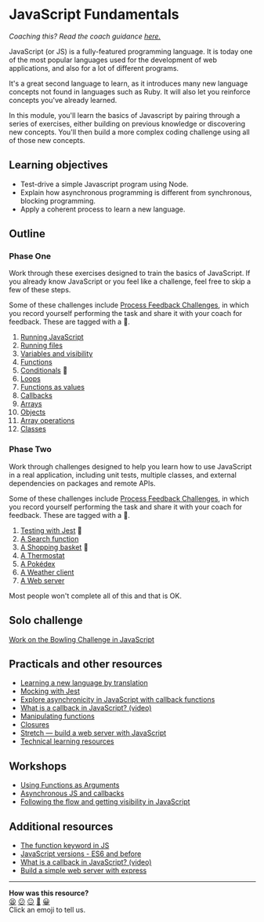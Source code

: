 # JavaScript Fundamentals

_Coaching this? Read the coach guidance
[here.](https://github.com/makersacademy/slug/blob/main/materials/universe/language_intros/challenges/javascript_fundamentals/COACH_GUIDANCE.x.md)_

JavaScript (or JS) is a fully-featured programming language. It is today one of the most
popular languages used for the development of web applications, and also for a lot of
different programs.

It's a great second language to learn, as it introduces many new language concepts not
found in languages such as Ruby. It will also let you reinforce concepts you've already
learned.

In this module, you'll learn the basics of Javascript by pairing through a series of
exercises, either building on previous knowledge or discovering new concepts. You'll then
build a more complex coding challenge using all of those new concepts.

## Learning objectives

* Test-drive a simple Javascript program using Node.
* Explain how asynchronous programming is different from synchronous, blocking
  programming.
* Apply a coherent process to learn a new language.

## Outline

### Phase One 

Work through these exercises designed to train the basics of JavaScript. If you already
know JavaScript or you feel like a challenge, feel free to skip a few of these steps.

Some of these challenges include [Process Feedback Challenges](https://github.com/makersacademy/golden-square-in-python/blob/main/pills/process_feedback_challenges.md), in which you record yourself performing the task and share it with your coach for feedback. These are tagged with a 📡.

1. [Running JavaScript](./bites/01_running_javascript.md)
2. [Running files](./bites/02_running_files.md)
3. [Variables and visibility](./bites/03_variables_and_visibility.md)
4. [Functions](./bites/04_functions.md)
5. [Conditionals](./bites/05_conditionals.md) 📡
6. [Loops](./bites/06_loops.md)
7. [Functions as values](./bites/07_functions_as_values.md)
8. [Callbacks](./bites/08_callbacks.md)
9. [Arrays](./bites/09_arrays.md)
10. [Objects](./bites/10_objects.md)
11. [Array operations](./bites/11_array_operations.md)
12. [Classes](./bites/12_classes.md)

### Phase Two

Work through challenges designed to help you learn how to use JavaScript in a real
application, including unit tests, multiple classes, and external dependencies on
packages and remote APIs.

Some of these challenges include [Process Feedback Challenges](https://github.com/makersacademy/golden-square-in-python/blob/main/pills/process_feedback_challenges.md), in which you record yourself performing the task and share it with your coach for feedback. These are tagged with a 📡.

1. [Testing with Jest](./challenges/01_testing.md) 📡
2. [A Search function](./challenges/02_search_function.md)
3. [A Shopping basket](./challenges/03_shopping_basket.md) 📡
4. [A Thermostat](./challenges/04_thermostat.md)
5. [A Pokédex](./challenges/05_calling_apis.md)
6. [A Weather client](./challenges/06_weather_api.md)
7. [A Web server](./challenges/07_web_server.md)

Most people won't complete all of this and that is OK.

## Solo challenge

[Work on the Bowling Challenge in JavaScript](https://github.com/makersacademy/bowling-challenge)

## Practicals and other resources
 * [Learning a new language by translation](https://hackmd.io/kMNgXiPHQf2Q_P9A-tnS9A)
 * [Mocking with Jest](./pills/mocking_with_jest.md)
 * [Explore asynchronicity in JavaScript with callback functions](./practicals/callbacks)
 * [What is a callback in JavaScript? (video)](https://www.youtube.com/watch?v=xHneyv38Jro)
 * [Manipulating functions](./practicals/functions)
 * [Closures](https://hackmd.io/cIFsMAqISHqVHN_-p9hY0Q)
 * [Stretch — build a web server with JavaScript](./practicals/web-server)
 * [Technical learning resources](https://airtable.com/shrgYePUbXMJBSZQW/tblokmw6yNUO75ge6)

## Workshops

 * [Using Functions as Arguments](./workshops/using-functions-as-arguments)
 * [Asynchronous JS and callbacks](./workshops/async-js-and-callbacks)
 * [Following the flow and getting visibility in JavaScript](./workshops/debugging)

## Additional resources

* [The function keyword in JS](https://github.com/makersacademy/course/blob/main/pills/js_functions.md)
* [JavaScript versions - ES6 and before](https://www.codecademy.com/articles/javascript-versions)
* [What is a callback in JavaScript? (video)](https://www.youtube.com/watch?v=xHneyv38Jro)
* [Build a simple web server with express](https://expressjs.com/en/starter/hello-world.html)

<!-- BEGIN GENERATED SECTION DO NOT EDIT -->

---

**How was this resource?**  
[😫](https://airtable.com/shrUJ3t7KLMqVRFKR?prefill_Repository=makersacademy%2Fjavascript-fundamentals&prefill_File=README.md&prefill_Sentiment=😫) [😕](https://airtable.com/shrUJ3t7KLMqVRFKR?prefill_Repository=makersacademy%2Fjavascript-fundamentals&prefill_File=README.md&prefill_Sentiment=😕) [😐](https://airtable.com/shrUJ3t7KLMqVRFKR?prefill_Repository=makersacademy%2Fjavascript-fundamentals&prefill_File=README.md&prefill_Sentiment=😐) [🙂](https://airtable.com/shrUJ3t7KLMqVRFKR?prefill_Repository=makersacademy%2Fjavascript-fundamentals&prefill_File=README.md&prefill_Sentiment=🙂) [😀](https://airtable.com/shrUJ3t7KLMqVRFKR?prefill_Repository=makersacademy%2Fjavascript-fundamentals&prefill_File=README.md&prefill_Sentiment=😀)  
Click an emoji to tell us.

<!-- END GENERATED SECTION DO NOT EDIT -->
